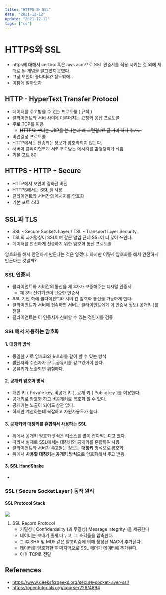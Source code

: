 ```yaml
---
title: "HTTPS 와 SSL"
date: "2021-12-12"
update: "2021-12-12"
tags: ["cs"]
---
```


# HTTPS와 SSL

- https에 대해서 certbot 혹은 aws acm으로 SSL 인증서를 적용 시키는 것 외에 제대로 된 개념을 알고있지 못했다.
- 그냥 보안이 좋다더라? 정도밖에..
- 이참에 알아보자

## HTTP - HyperText Transfer Protocol

- 데이터를 주고받을 수 있는 프로토콜 ( 규칙 )
- 클라이언트와 서버 사이에 이루어지는 요청와 응답 프로토콜
- 주로 TCP를 이용
  - ~~HTTP/3 부터는 UDP를 쓴다는데 왜 그런걸까? 글 거리 하나 추가...~~
- 비연결성 프로토콜
- HTTP에서는 전송되는 정보가 암호화되지 않는다.
- 서버와 클라이언트가 서로 주고받는 메시지를 감청당하기 쉬움
- 기본 포트 80

## HTTPS - HTTP + Secure

- HTTP에서 보안이 강화된 버전
- HTTPS에서는 SSL 을 사용
- 클라이언트와 서버간의 메시지를 암호화
- 기본 포트 443

## SSL과 TLS

- SSL - Secure Sockets Layer / TSL - Transport Layer Security
- TSL의 과거명칭이 SSL이며 같은 말임 근데 SSL이 더 많이 쓰인다.
- 데이터를 안전하게 전송하기 위한 암호화 통신 프로토콜

암호화를 해서 안전하게 만든다는 것은 알겠다. 하지만 어떻게 암호화를 해서 안전하게 만든다는 것일까?

### SSL 인증서

- 클라이언트와 서버간의 통신을 제 3자가 보증해주는 디지털 인증서
  - 제 3의 신뢰기관이 인증한 인증서
- SSL 기반 하에 클라이언트와 서버 간 암호화 통신을 가능하게 한다.
- 클라이언트가 서버에 접속하면 서버는 클라이언트에게 이 인증서 정보( 공개키 )를 전달
- 클라이언트는 이 인증서가 신뢰할 수 있는 것인지를 검증

### SSL에서 사용하는 암호화

#### 1. 대칭키 방식

- 동일한 키로 암호화와 복호화를 같이 할 수 있는 방식
- 발신자와 수신자가 모두 공유키를 갖고있어야 한다.
- 공유키가 노출되면 위험하다.

#### 2. 공개키 암호화 방식

- 개인 키 ( Private key, 비공개 키 ), 공개 키 ( Public key )를 이용한다.
- 공개키로 암호화 하고 비공개키로 복호화 할 수 있다.
- 공개키는 노출이 되어도 상관 없다.
- 하지만 계산하는데 복잡하고 자원사용도가 높다.

#### 3. 공개키와 대칭키를 혼합해서 사용하는 SSL

- 위에서 공개키 암호화 방식은 리소스를 많이 잡아먹는다고 했다.
- 따라서 실제로 SSL에서는 대칭키와 공개키를 혼합하여 사용
- 클라이언트와 서버가 주고받는 정보는 **대칭키** 방식으로 암호화
- 위에서 **사용할 대칭키**는 **공개키 방식**으로 암호화해서 주고 받음

#### 3. SSL HandShake

-

### SSL ( Secure Socket Layer ) 동작 원리

#### SSL Protocol Stack

![](2021-12-12-23-07-00.png)

1. SSL Record Protocol
   - 기밀성 ( Confidentiality )과 무결성( Message Integrity )을 제공한다
   - 데이터는 보내기 좋게 나누고, 그 조각들을 압축한다.
   - 그 후 SHA 및 MD5 같은 알고리즘에 의해 생성된 MAC이 추가된다.
   - 데이터를 암호화한 후 마지막으로 SSL 헤더가 데이터에 추가된다.
   - 이후 TCP로 전달

## References

- https://www.geeksforgeeks.org/secure-socket-layer-ssl/
- https://opentutorials.org/course/228/4894
